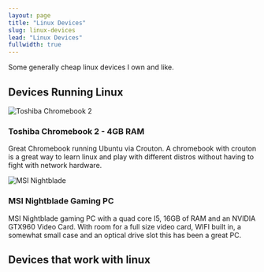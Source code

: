 ```yaml
---
layout: page
title: "Linux Devices"
slug: linux-devices
lead: "Linux Devices"
fullwidth: true
---
```


Some generally cheap linux devices I own and like.

## Devices Running Linux
<div class="row">
  <div class="col-md-5">
    <img alt="Toshiba Chromebook 2" src="https://garthvh.com//assets/img/linux/chromebook_2.jpg" class="img-responsive img-rounded" />
  </div>
  <div class="col-md-7">
    <h3>Toshiba Chromebook 2 - 4GB RAM</h3>
      <p>Great Chromebook running Ubuntu via Crouton. A chromebook with crouton is a great way to learn linux and play with different distros without having to fight with network hardware.</p>
  </div>
</div>
<div class="row">
  <div class="col-md-5">
    <img alt="MSI Nightblade" src="https://garthvh.com/assets/img/linux/nightblade.jpg" class="img-responsive img-rounded" />

  </div>
  <div class="col-md-7">
    <h3>MSI Nightblade Gaming PC</h3>
    <p>MSI Nightblade gaming PC with a quad core I5, 16GB of RAM and an NVIDIA GTX960 Video Card.  With room for a full size video card, WIFI built in, a somewhat small case and an optical drive slot this has been a great PC.</p>
    </div>
</div>

## Devices that work with linux

